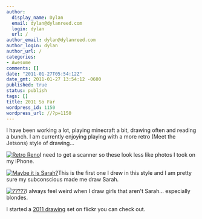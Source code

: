 ```yaml
---
author:
  display_name: Dylan
  email: dylan@dylanreed.com
  login: dylan
  url: /
author_email: dylan@dylanreed.com
author_login: dylan
author_url: /
categories:
- Awesome
comments: []
date: "2011-01-27T05:54:12Z"
date_gmt: 2011-01-27 13:54:12 -0600
published: true
status: publish
tags: []
title: 2011 So Far
wordpress_id: 1150
wordpress_url: //?p=1150
---
```


I have been working a lot, playing minecraft a bit, drawing often and reading a bunch. I am currently enjoying playing with a more retro (Meet the Jetsons) style of drawing...

[![][1]][2]I need to get a scanner so these look less like photos I took on my iPhone.

   [1]: http://farm5.static.flickr.com/4094/5414139402_8824644cf8.jpg (Retro Reno)
   [2]: http://farm6.static.flickr.com/5018/5391457556_dea89f08ba.jpg

[![][3]][4]This is the first one I drew in this style and I am pretty sure my subconscious made me draw Sarah.

   [3]: http://farm5.static.flickr.com/4112/5414139124_4cdd23cb71.jpg (Maybe it is Sarah?)
   [4]: http://farm6.static.flickr.com/5297/5391457372_e7133b174e.jpg

[![][5]][6]I always feel weird when I draw girls that aren't Sarah... especially blondes.

   [5]: http://farm6.static.flickr.com/5178/5413455203_2b36b05dbb.jpg (?????)
   [6]: http://farm6.static.flickr.com/5051/5391455492_03fc75b6ef.jpg

  
I started a [2011 drawing][7] set on flickr you can check out.

   [7]: http://www.flickr.com/photos/dylansarah/sets/72157625913268130/


